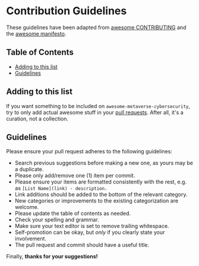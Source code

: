 # Contribution Guidelines

These guidelines have been adapted from [awesome CONTRIBUTING](https://github.com/sindresorhus/awesome/blob/master/contributing.md) and the [awesome manifesto](https://github.com/sindresorhus/awesome/blob/master/awesome.md).

## Table of Contents

  - [Adding to this list](#adding-to-this-list)
  - [Guidelines](#guidelines)

## Adding to this list

If you want something to be included on `awesome-metaverse-cybersecurity`, try to only add actual awesome stuff in your [pull requests](https://github.com/keyfri/awesome-metaverse-cybersecurity/pulls). After all, it's a curation, not a collection.

## Guidelines

Please ensure your pull request adheres to the following guidelines:

- Search previous suggestions before making a new one, as yours may be a duplicate.
- Please only add/remove one (1) item per commit.
- Please ensure your items are formatted consistently with the rest, e.g. as  `[List Name](link) - description.`
- Link additions should be added to the bottom of the relevant category.
- New categories or improvements to the existing categorization are welcome.
- Please update the table of contents as needed.
- Check your spelling and grammar.
- Make sure your text editor is set to remove trailing whitespace.
- Self-promotion can be okay, but _only_ if you clearly state your involvement.
- The pull request and commit should have a useful title.

Finally, **thanks for your suggestions!**
